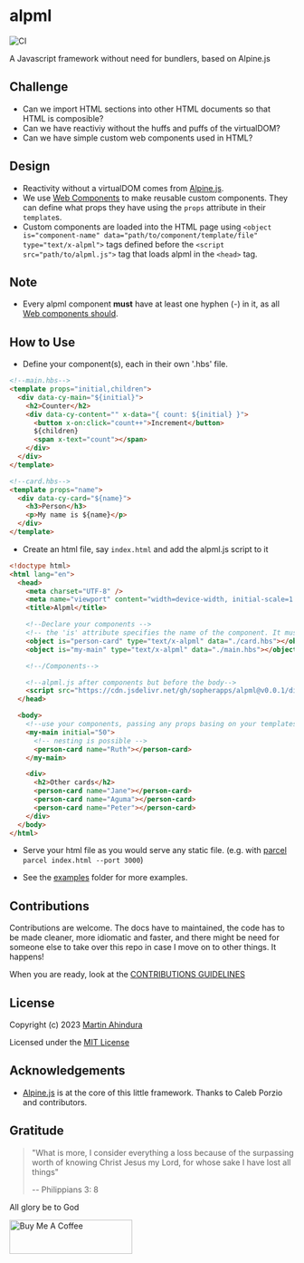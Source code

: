 # alpml

![CI](https://github.com/sopherapps/alpml/actions/workflows/ci.yml/badge.svg)

A Javascript framework without need for bundlers, based on Alpine.js

## Challenge

- Can we import HTML sections into other HTML documents so that HTML is composible?
- Can we have reactiviy without the huffs and puffs of the virtualDOM?
- Can we have simple custom web components used in HTML?

## Design

- Reactivity without a virtualDOM comes from [Alpine.js](https://alpinejs.dev/).
- We use [Web Components](https://developer.mozilla.org/en-US/docs/Web/API/Web_components) to make reusable custom components. They can define what props they have using the `props` attribute in their `template`s.
- Custom components are loaded into the HTML page using `<object is="component-name" data="path/to/component/template/file" type="text/x-alpml">` tags defined before the `<script src="path/to/alpml.js">` tag that loads alpml in the `<head>` tag.

## Note

- Every alpml component **must** have at least one hyphen (-) in it, as all [Web components should](https://html.spec.whatwg.org/multipage/custom-elements.html#valid-custom-element-name).

## How to Use

- Define your component(s), each in their own '.hbs' file.

```html
<!--main.hbs-->
<template props="initial,children">
  <div data-cy-main="${initial}">
    <h2>Counter</h2>
    <div data-cy-content="" x-data="{ count: ${initial} }">
      <button x-on:click="count++">Increment</button>
      ${children}
      <span x-text="count"></span>
    </div>
  </div>
</template>
```

```html
<!--card.hbs-->
<template props="name">
  <div data-cy-card="${name}">
    <h3>Person</h3>
    <p>My name is ${name}</p>
  </div>
</template>
```

- Create an html file, say `index.html` and add the alpml.js script to it

```html
<!doctype html>
<html lang="en">
  <head>
    <meta charset="UTF-8" />
    <meta name="viewport" content="width=device-width, initial-scale=1.0" />
    <title>Alpml</title>

    <!--Declare your components -->
    <!-- the 'is' attribute specifies the name of the component. It must have at least one hyphen (-)-->
    <object is="person-card" type="text/x-alpml" data="./card.hbs"></object>
    <object is="my-main" type="text/x-alpml" data="./main.hbs"></object>

    <!--/Components-->

    <!--alpml.js after components but before the body-->
    <script src="https://cdn.jsdelivr.net/gh/sopherapps/alpml@v0.0.1/dist/alpml.min.js"></script>
  </head>

  <body>
    <!--use your components, passing any props basing on your templates-->
    <my-main initial="50">
      <!-- nesting is possible -->
      <person-card name="Ruth"></person-card>
    </my-main>

    <div>
      <h2>Other cards</h2>
      <person-card name="Jane"></person-card>
      <person-card name="Aguma"></person-card>
      <person-card name="Peter"></person-card>
    </div>
  </body>
</html>
```

- Serve your html file as you would serve any static file. (e.g. with [parcel](https://parceljs.org/) `parcel index.html --port 3000`)

- See the [examples](./examples/) folder for more examples.

## Contributions

Contributions are welcome. The docs have to maintained, the code has to be made cleaner, more idiomatic and faster,
and there might be need for someone else to take over this repo in case I move on to other things. It happens!

When you are ready, look at the [CONTRIBUTIONS GUIDELINES](./CONTRIBUTING.md)

## License

Copyright (c) 2023 [Martin Ahindura](https://github.com/Tinitto)

Licensed under the [MIT License](./LICENSE)

## Acknowledgements

- [Alpine.js](https://alpinejs.dev/) is at the core of this little framework. Thanks to Caleb Porzio and contributors.

## Gratitude

> "What is more, I consider everything a loss because of the surpassing worth of knowing Christ Jesus
> my Lord, for whose sake I have lost all things"
>
> -- Philippians 3: 8

All glory be to God

<a href="https://www.buymeacoffee.com/martinahinJ" target="_blank"><img src="https://cdn.buymeacoffee.com/buttons/v2/default-yellow.png" alt="Buy Me A Coffee" style="height: 60px !important;width: 217px !important;" ></a>
